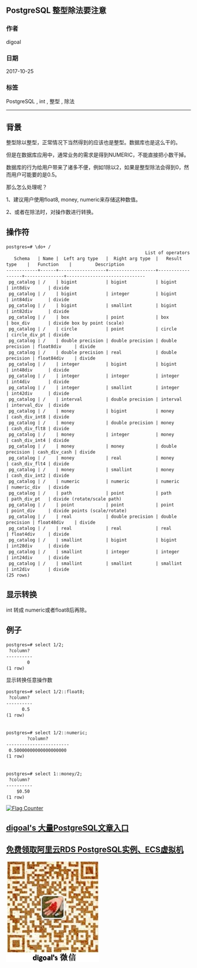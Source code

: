 ## PostgreSQL 整型除法要注意  
                                 
### 作者                
digoal                
                
### 日期                 
2017-10-25                
                  
### 标签                
PostgreSQL , int , 整型 , 除法        
                            
----                            
                             
## 背景      
整型除以整型，正常情况下当然得到的应该也是整型。数据库也是这么干的。  
  
但是在数据库应用中，通常业务的需求是得到NUMERIC，不能直接把小数干掉。  
  
数据库的行为给用户带来了诸多不便，例如1除以2，如果是整型除法会得到0，然而用户可能要的是0.5。     
    
那么怎么处理呢？    
     
1、建议用户使用float8, money, numeric来存储这种数值。  
  
2、或者在除法时，对操作数进行转换。  
    
## 操作符  
  
  
```  
postgres=# \do+ /  
                                                     List of operators  
   Schema   | Name |  Left arg type   |  Right arg type  |   Result type    |   Function    |         Description            
------------+------+------------------+------------------+------------------+---------------+------------------------------  
 pg_catalog | /    | bigint           | bigint           | bigint           | int8div       | divide  
 pg_catalog | /    | bigint           | integer          | bigint           | int84div      | divide  
 pg_catalog | /    | bigint           | smallint         | bigint           | int82div      | divide  
 pg_catalog | /    | box              | point            | box              | box_div       | divide box by point (scale)  
 pg_catalog | /    | circle           | point            | circle           | circle_div_pt | divide  
 pg_catalog | /    | double precision | double precision | double precision | float8div     | divide  
 pg_catalog | /    | double precision | real             | double precision | float84div    | divide  
 pg_catalog | /    | integer          | bigint           | bigint           | int48div      | divide  
 pg_catalog | /    | integer          | integer          | integer          | int4div       | divide  
 pg_catalog | /    | integer          | smallint         | integer          | int42div      | divide  
 pg_catalog | /    | interval         | double precision | interval         | interval_div  | divide  
 pg_catalog | /    | money            | bigint           | money            | cash_div_int8 | divide  
 pg_catalog | /    | money            | double precision | money            | cash_div_flt8 | divide  
 pg_catalog | /    | money            | integer          | money            | cash_div_int4 | divide  
 pg_catalog | /    | money            | money            | double precision | cash_div_cash | divide  
 pg_catalog | /    | money            | real             | money            | cash_div_flt4 | divide  
 pg_catalog | /    | money            | smallint         | money            | cash_div_int2 | divide  
 pg_catalog | /    | numeric          | numeric          | numeric          | numeric_div   | divide  
 pg_catalog | /    | path             | point            | path             | path_div_pt   | divide (rotate/scale path)  
 pg_catalog | /    | point            | point            | point            | point_div     | divide points (scale/rotate)  
 pg_catalog | /    | real             | double precision | double precision | float48div    | divide  
 pg_catalog | /    | real             | real             | real             | float4div     | divide  
 pg_catalog | /    | smallint         | bigint           | bigint           | int28div      | divide  
 pg_catalog | /    | smallint         | integer          | integer          | int24div      | divide  
 pg_catalog | /    | smallint         | smallint         | smallint         | int2div       | divide  
(25 rows)  
```  
  
## 显示转换  
int 转成 numeric或者float8后再除。  
  
## 例子  
  
```  
postgres=# select 1/2;  
 ?column?   
----------  
        0  
(1 row)  
```  
  
显示转换任意操作数  
  
```  
postgres=# select 1/2::float8;  
 ?column?   
----------  
      0.5  
(1 row)  
  
  
postgres=# select 1/2::numeric;  
        ?column?          
------------------------  
 0.50000000000000000000  
(1 row)  
  
  
postgres=# select 1::money/2;  
 ?column?   
----------  
    $0.50  
(1 row)  
```  
    
    
  
<a rel="nofollow" href="http://info.flagcounter.com/h9V1"  ><img src="http://s03.flagcounter.com/count/h9V1/bg_FFFFFF/txt_000000/border_CCCCCC/columns_2/maxflags_12/viewers_0/labels_0/pageviews_0/flags_0/"  alt="Flag Counter"  border="0"  ></a>  
  
  
  
  
  
  
## [digoal's 大量PostgreSQL文章入口](https://github.com/digoal/blog/blob/master/README.md "22709685feb7cab07d30f30387f0a9ae")
  
  
## [免费领取阿里云RDS PostgreSQL实例、ECS虚拟机](https://free.aliyun.com/ "57258f76c37864c6e6d23383d05714ea")
  
  
![digoal's weixin](../pic/digoal_weixin.jpg "f7ad92eeba24523fd47a6e1a0e691b59")
  

